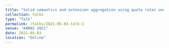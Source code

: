 ```yaml
---
title: "Solid semantics and extension aggregation using quota rules under integrity constraints"
collection: talks
type: "Talk"
permalink: /talks/2021-05-03-talk-1
venue: "AAMAS 2021"
date: 2021-05-03
location: "Online"
---
```


<!-- [More information here](http://example2.com) -->

<!-- This is a description of your talk, which is a markdown files that can be all markdown-ified like any other post. Yay markdown! -->
